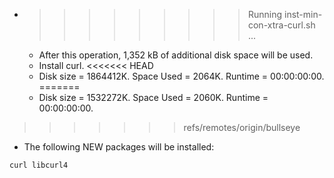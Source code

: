 * >>>>>>>>> Running inst-min-con-xtra-curl.sh ...
  * After this operation, 1,352 kB of additional disk space will be used.
  * Install curl.
<<<<<<< HEAD
  * Disk size = 1864412K. Space Used = 2064K. Runtime = 00:00:00:00.
=======
  * Disk size = 1532272K. Space Used = 2060K. Runtime = 00:00:00:00.
>>>>>>> refs/remotes/origin/bullseye
  * The following NEW packages will be installed:
  ```bash
curl libcurl4
  ```
